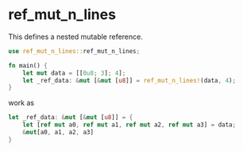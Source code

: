 # ref_mut_n_lines

This defines a nested mutable reference.

```rs
use ref_mut_n_lines::ref_mut_n_lines;

fn main() {
    let mut data = [[0u8; 3]; 4];
    let _ref_data: &mut [&mut [u8]] = ref_mut_n_lines!(data, 4);
}
```

work as

```rs
let _ref_data: &mut [&mut [u8]] = {
    let [ref mut a0, ref mut a1, ref mut a2, ref mut a3] = data;
    &mut[a0, a1, a2, a3]
}
```
